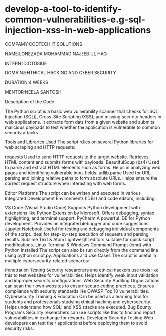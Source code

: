 # develop-a-tool-to-identify-common-vulnerabilities-e.g-sql-injection-xss-in-web-applications

COMPAMY:CODTECH IT SOLUTIONS

NAME:LONEZADA MOHAMMAD NAJEEB UL HAQ 

INTERN ID:CTO8IUE

DOMAIN:EHTHICAL HACKING AND CYBER SECURITY

DURATION:4 WEEKS

MENTOR:NEELA SANTOSH

Description of the Code



The Python script is a basic web vulnerability scanner that checks for SQL Injection (SQLi), Cross-Site Scripting (XSS), and missing security headers in web applications. It extracts form data from a given website and submits malicious payloads to test whether the application is vulnerable to common security attacks.

Tools and Libraries Used
The script relies on several Python libraries for web scraping and HTTP requests:

requests
Used to send HTTP requests to the target website.
Retrieves HTML content and submits forms with payloads.
BeautifulSoup (bs4)
Used to parse and extract HTML elements such as forms.
Helps in analyzing web pages and identifying vulnerable input fields.
urllib.parse
Used for URL parsing and joining relative paths to form absolute URLs.
Helps ensure the correct request structure when interacting with web forms.


Editor Platforms
The script can be written and executed in various Integrated Development Environments (IDEs) and code editors, including:

VS Code (Visual Studio Code)
Supports Python development with extensions like Python Extension by Microsoft.
Offers debugging, syntax highlighting, and terminal support.
PyCharm
A powerful IDE for Python development.
Provides an integrated debugger and code suggestions.
Jupyter Notebook
Useful for testing and debugging individual components of the script.
Ideal for step-by-step execution of requests and parsing results.
Sublime Text & Atom
Lightweight editors suitable for quick script modifications.
Linux Terminal & Windows Command Prompt (cmd) with Python Installed
The script can also be run directly from the command line using python script.py.
Applications and Use Cases
The script is useful in multiple cybersecurity-related scenarios:

Penetration Testing
Security researchers and ethical hackers use tools like this to test websites for vulnerabilities.
Helps identify weak input validation and improper security configurations.
Web Security Auditing
Organizations can scan their own websites to ensure secure coding practices.
Ensures compliance with security standards like OWASP Top 10 vulnerabilities.
Cybersecurity Training & Education
Can be used as a learning tool for students and professionals studying ethical hacking and cybersecurity.
Helps understand how SQLi and XSS attacks are executed.
Bug Bounty Programs
Security researchers can use scripts like this to find and report vulnerabilities in exchange for rewards.
Developer Security Testing
Web developers can test their applications before deploying them to avoid security risks.
